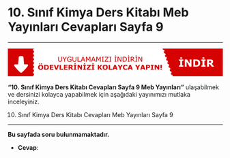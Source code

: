 # 10. Sınıf Kimya Ders Kitabı Meb Yayınları Cevapları Sayfa 9

---
[![Image 1](./image_1.gif)](https://play.google.com/store/apps/details?id=com.evvelcevap.android&hl=tr)

**“10. Sınıf Kimya Ders Kitabı Cevapları Sayfa 9 Meb Yayınları”** ulaşabilmek ve dersinizi kolayca yapabilmek için aşağıdaki yayınımızı mutlaka inceleyiniz.

10. Sınıf Kimya Ders Kitabı Cevapları Meb Yayınları Sayfa 9
-----------------------------------------------------------

**Bu sayfada soru bulunmamaktadır.**

-   **Cevap**: